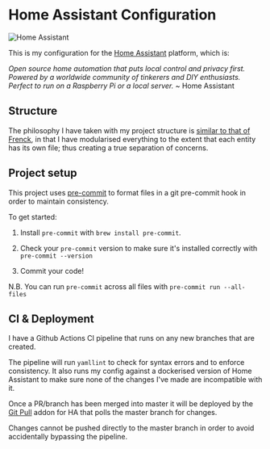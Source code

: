 # Home Assistant Configuration

![Home Assistant](https://github.com/covertbert/home-assistant/workflows/Master/badge.svg)

This is my configuration for the [Home Assistant](https://www.home-assistant.io/) platform, which is:

_Open source home automation that puts local control and privacy first. Powered by a worldwide community of tinkerers and DIY enthusiasts. Perfect to run on a Raspberry Pi or a local server._ ~ Home Assistant

## Structure

The philosophy I have taken with my project structure is [similar to that of Frenck](https://github.com/frenck/home-assistant-config), in that I have modularised everything to the extent that each entity has its own file; thus creating a true separation of concerns.

## Project setup

This project uses [pre-commit](https://pre-commit.com/) to format files in a git pre-commit hook in order to maintain consistency.

To get started:

1. Install `pre-commit` with `brew install pre-commit`.

2. Check your `pre-commit` version to make sure it's installed correctly with `pre-commit --version`

3. Commit your code!

N.B. You can run `pre-commit` across all files with `pre-commit run --all-files`

## CI & Deployment

I have a Github Actions CI pipeline that runs on any new branches that are created.

The pipeline will run `yamllint` to check for syntax errors and to enforce consistency. It also runs my config against a dockerised version of Home Assistant to make sure none of the changes I've made are incompatible with it.

Once a PR/branch has been merged into master it will be deployed by the [Git Pull](https://www.home-assistant.io/addons/git_pull/) addon for HA that polls the master branch for changes.

Changes cannot be pushed directly to the master branch in order to avoid accidentally bypassing the pipeline.
